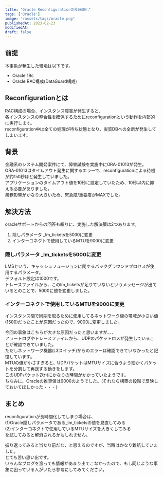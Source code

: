 ```yaml
---
title: "Oracle Reconfigurationの長時間化"
tags: ['Oracle']
image: "/assets/tags/oracle.png"
publishedAt: 2023-02-23
modifiedAt:
draft: false
---
```

## 前提
本事象が発生した環境は以下です。  
- Oracle 19c
- Oracle RAC構成(DataGuard構成)

## Reconfigurationとは
RAC構成の場合、インスタンス障害が発生すると、  
各インスタンスの整合性を確保するためにreconfigurationという動作を内部的に実行します。  
reconfiguration中は全ての処理が待ち状態となり、実質DBへの全断が発生してしまいます。  

## 背景
金融系のシステム開発案件にて、障害試験を実施中にORA-01013が発生。  
ORA-01013はタイムアウト発生に関するエラーで、reconfigurationによる待機が約150秒ほど発生していました。  
アプリケーションのタイムアウト値を10秒に設定していたため、10秒以内に抑える必要がありました。  
業務影響がかなり大きいため、緊急度/重要度がMAXでした。  

## 解決方法
oracleサポートからの回答も頼りに、実施した解決策は2つあります。  
1. 隠しパラメータ _lm_ticketsを5000に変更
1. インターコネクトで使用しているMTUを9000に変更

### 隠しパラメータ _lm_ticketsを5000に変更
LMSという、キャッシュフュージョンに関するバックグラウンドプロセスが使用するパラメータ。  
デフォルト設定は1000です。  
トレースファイルから、このlm_ticketsが足りていないというメッセージが出ているとのことで、5000に値を変更しました。  

### インターコネクトで使用しているMTUを9000に変更
インスタンス間で同期を取るために使用してるネットワーク線の帯域が小さい値(1500)だったことが原因だったので、9000に変更しました。  

今回の事象はこちらが大きな原因だったと思いますが、、、  
アラートログやトレースファイルから、UDPのパケットロスが発生していることが確認できていました。  
ただしネットワーク機器(L3スイッチ)からのエラーは確認できていなかったと記憶しています。  
MTUの値が小さすぎると、UDPパケットはMTUサイズに合うよう細かくパケットを分割して再送する動きをします。  
このUDPパケット送付にかなりの時間がかかっていたようです。  
ちなみに、Oracleの推奨値は9000のようでした。(それなら構築の段階で反映しておいてほしかった・・・)  

## まとめ
reconfigurationが長時間化してしまう場合は、  
(1)Oracle隠しパラメータである_lm_ticketsの値を見直してみる  
(2)インターコネクトで使用しているMTUサイズを大きくしてみる  
を試してみると解消されるかもしれません。  

振り返ってみると当たり前だな、と思えるのですが、当時はかなり難航していました。  
とても苦い思い出です。  
いろんなブログを漁っても情報があまり出てこなかったので、もし同じような事象に困っている人がいたら参考にしてみてください。  
